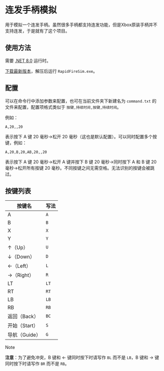 # 连发手柄模拟

用于模拟一个连发手柄。虽然很多手柄都支持连发功能，但是Xbox原装手柄并不支持连发，于是就有了这个项目。

## 使用方法

需要 [.NET 8.0](https://dotnet.microsoft.com/zh-cn/download/dotnet/8.0) 运行时。

[下载最新版本](https://github.com/Xzonn/RapidFireSim/releases/latest)，解压后运行 `RapidFireSim.exe`。

## 配置

可以在命令行中添加参数来配置，也可在当前文件夹下新建名为 `command.txt` 的文件来配置，配置项格式类似于 `按键,持续时间,按键,持续时间`。

例如：

```
A,20,,20
```

表示按下 A 键 20 毫秒→松开 20 毫秒（这也是默认配置）。可以同时配置多个按键，例如：

```
A,20,B,20,AB,20,,20
```

表示按下 A 键 20 毫秒→松开 A 键并按下 B 键 20 毫秒→同时按下 A 和 B 键 20 毫秒→松开所有按键 20 毫秒。不同按键之间无需空格。无法识别的按键会被跳过。

## 按键列表

| 按键名 | 写法 |
| ------ | ---- |
| A | `A` |
| B | `B` |
| X | `X` |
| Y | `Y` |
| ↑（Up） | `U` |
| ↓（Down） | `D` |
| ←（Left） | `L` |
| →（Right） | `R` |
| LT | `LT` |
| RT | `RT` |
| LB | `LB` |
| RB | `RB` |
| 返回（Back） | `BC` |
| 开始（Start） | `S` |
| 导航（Guide） | `G` |

> [!NOTE]
>
> **注意**：为了避免冲突，B 键和 ← 键同时按下时请写作 `BL` 而不是 `LB`，B 键和 → 键同时按下时请写作 `BR` 而不是 `RB`。
